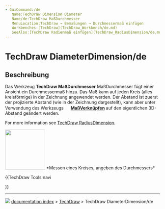 ```yaml
---
- GuiCommand:/de
   Name:TechDraw Dimension Diameter
   Name/de:TechDraw MaßDurchmesser
   MenuLocation:TechDraw → Bemaßungen → Durchmessermaß einfügen
   Workbenches:[TechDraw](TechDraw_Workbench/de.md)
   SeeAlso:[TechDraw Radienmaß einfügen](TechDraw_RadiusDimension/de.md)
---
```


# TechDraw DiameterDimension/de



## Beschreibung


<div class="mw-translate-fuzzy">

Das Werkzeug **TechDraw MaßDurchmesser** MaßDurchmesser fügt einer Ansicht ein Durchmessermaß hinzu. Das Maß kann auf jeden Kreis (alles kreisförmige) in der Zeichnung angewendet werden. Der Abstand ist zuerst der projizierte Abstand (wie in der Zeichnung dargestellt), kann aber unter Verwendung des Werkzeugs **<img src="images/TechDraw_LinkDimension.svg" width=16px> [MaßVerknüpfen](TechDraw_LinkDimension/de.md)** auf den eigentlichen 3D-Abstand geändert werden.


</div>

For more information see [TechDraw RadiusDimension](TechDraw_RadiusDimension.md).

<img alt="" src=images/TechDraw_Dimension_Diameter_example.png  style="width:130px;"> 
*Messen eines Kreises, angeben des Durchmessers*





{{TechDraw Tools navi

}}



---
![](images/Button_right.svg) [documentation index](../README.md) > [TechDraw](TechDraw_Workbench.md) > TechDraw DiameterDimension/de
